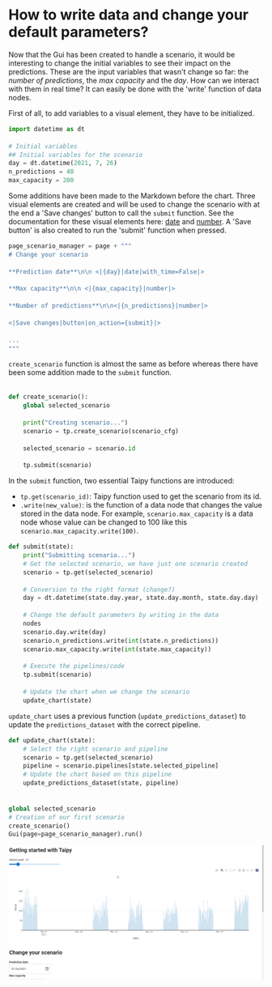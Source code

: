 # How to write data and change your default parameters?

Now that the Gui has been created to handle a scenario, it would be interesting to change the initial variables to see their impact on the predictions. These are the input variables that wasn't change so far: the *number of predictions*, the *max capacity* and the *day*. How can we interact with them in real time? It can easily be done with the 'write' function of data nodes.

First of all, to add variables to a visual element, they have to be initialized. 
```python
import datetime as dt

# Initial variables
## Initial variables for the scenario   
day = dt.datetime(2021, 7, 26)
n_predictions = 40
max_capacity = 200

```

Some additions have been made to the Markdown before the chart. Three visual elements are created and will be used to change the scenario with at the end a 'Save changes' button to call the `submit` function. See the documentation for these visual elements here: [date](https://didactic-broccoli-7da2dfd5.pages.github.io/manuals/gui/viselements/date/) and [number](https://didactic-broccoli-7da2dfd5.pages.github.io/manuals/gui/viselements/number/). A 'Save button' is also created to run the 'submit' function when pressed.

```python
page_scenario_manager = page + """
# Change your scenario

**Prediction date**\n\n <|{day}|date|with_time=False|>

**Max capacity**\n\n <|{max_capacity}|number|>

**Number of predictions**\n\n<|{n_predictions}|number|>

<|Save changes|button|on_action={submit}|>

...
"""

```

`create_scenario` function is almost the same as before whereas there have been some addition made to the `submit` function.

```python

def create_scenario():
    global selected_scenario

    print("Creating scenario...")
    scenario = tp.create_scenario(scenario_cfg)
  
    selected_scenario = scenario.id
  
    tp.submit(scenario)
```

In the `submit` function, two essential Taipy functions are introduced:
- `tp.get(scenario_id)`: Taipy function used to get the scenario from its id.
- `.write(new_value)`: is the function of a data node that changes the value stored in the data node. For example, `scenario.max_capacity` is a data node whose value can be changed to 100 like this `scenario.max_capacity.write(100)`.

```python
def submit(state):
    print("Submitting scenario...")
    # Get the selected scenario, we have just one scenario created
    scenario = tp.get(selected_scenario)
    
    # Conversion to the right format (change?)
    day = dt.datetime(state.day.year, state.day.month, state.day.day)

    # Change the default parameters by writing in the data 
    nodes
    scenario.day.write(day)
    scenario.n_predictions.write(int(state.n_predictions))
    scenario.max_capacity.write(int(state.max_capacity))

    # Execute the pipelines/code
    tp.submit(scenario)
    
    # Update the chart when we change the scenario
    update_chart(state)
```

`update_chart` uses a previous function (`update_predictions_dataset`) to update the `predictions_dataset` with the correct pipeline.

```python
def update_chart(state):
    # Select the right scenario and pipeline
    scenario = tp.get(selected_scenario)
    pipeline = scenario.pipelines[state.selected_pipeline]
    # Update the chart based on this pipeline
    update_predictions_dataset(state, pipeline)


global selected_scenario
# Creation of our first scenario
create_scenario()
Gui(page=page_scenario_manager).run()
```

<p align="center">
    <img src="/steps/images/step_8_result.gif" width=700>
</p>
